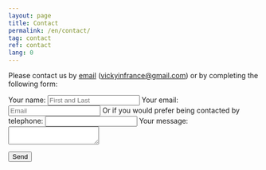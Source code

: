 ```yaml
---
layout: page
title: Contact
permalink: /en/contact/
tag: contact
ref: contact
lang: 0
---
```


Please contact us by [email](mailto:vickyinfrance@gmail.com) (vickyinfrance@gmail.com) or by completing the following form:

<form
  action="https://formspree.io/myydvren"
  method="POST"
>
  <label>
    Your name:
	  <input type="text" name="name" id="name" placeholder="First and Last" required=""/> 
    Your email:
    <input type="text" name="_replyto" placeholder="Email" required="">
    Or if you would prefer being contacted by telephone:
	<input type="text" name="phone" id="phone" placeholder="" />
  </label>
  <label>
    Your message:
    <textarea name="message" placeholder=""></textarea>
  </label>

  <!-- your other form fields go here -->

  <button type="submit">Send</button>
</form>

